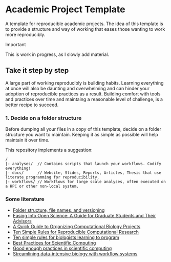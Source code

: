 # Academic Project Template

A template for reproducible academic projects. The idea of this template is to provide a structure 
and way of working that eases those wanting to work more reproducibly.

> [!IMPORTANT]  
> This is work in progress, as I slowly add material.

## Take it step by step

A large part of working reproducibly is building habits. Learning everything at once will also
be daunting and overwhelming and can hinder your adoption of reproducible practices as a result.
Building comfort with tools and practices over time and maintaing a reasonable level of challenge,
is a better recipe to succeed.

### 1. Decide on a folder structure

Before dumping all your files in a copy of this template, decide on a folder structure you want to
maintain. Keeping it as simple as possible will help maintain it over time.

This repository implements a suggestion:
```
/
|- analyses/  // Contains scripts that launch your workflows. Codify everything!
|- docs/      // Website, Slides, Reports, Articles, Thesis that use literate programming for reproducibility.
|- workflows/ // Workflows for large scale analyses, often executed on a HPC or other non-local system.
```

### Some literature

- [Folder structure, file names, and versioning](https://snd.se/en/manage-data/organise/folder-structure-filenames-versioning)
- [Easing Into Open Science: A Guide for Graduate Students and Their Advisors](https://online.ucpress.edu/collabra/article/7/1/18684/115927/Easing-Into-Open-Science-A-Guide-for-Graduate)
- [A Quick Guide to Organizing Computational Biology Projects](https://journals.plos.org/ploscompbiol/article?id=10.1371/journal.pcbi.1000424)
- [Ten Simple Rules for Reproducible Computational Research](https://journals.plos.org/ploscompbiol/article?id=10.1371/journal.pcbi.1003285)
- [Ten simple rules for biologists learning to program](https://journals.plos.org/ploscompbiol/article?id=10.1371/journal.pcbi.1005871)
- [Best Practices for Scientific Computing](https://journals.plos.org/plosbiology/article?id=10.1371/journal.pbio.1001745)
- [Good enough practices in scientific computing](https://journals.plos.org/ploscompbiol/article?id=10.1371/journal.pcbi.1005510)
- [Streamlining data-intensive biology with workflow systems](https://academic.oup.com/gigascience/article/10/1/giaa140/6092773)
